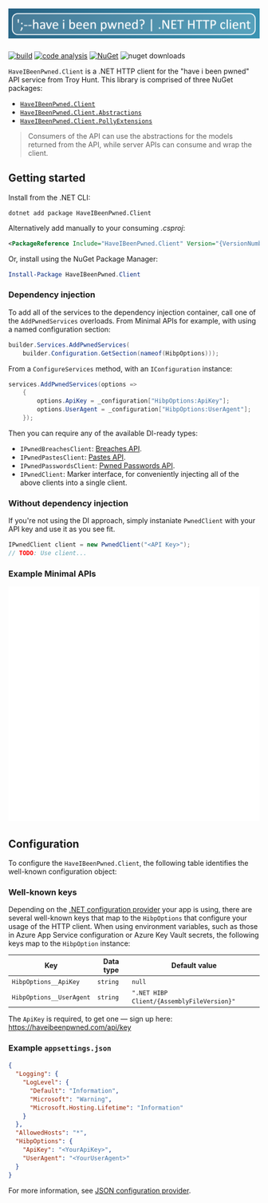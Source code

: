 # ![';-- have i been pwned? — .NET HTTP client.](https://raw.githubusercontent.com/IEvangelist/pwned-client/main/assets/pwned-header.png)

[![build](https://github.com/IEvangelist/pwned-client/actions/workflows/build-validation.yml/badge.svg)](https://github.com/IEvangelist/pwned-client/actions/workflows/build-validation.yml) [![code analysis](https://github.com/IEvangelist/pwned-client/actions/workflows/codeql-analysis.yml/badge.svg)](https://github.com/IEvangelist/pwned-client/actions/workflows/codeql-analysis.yml) [![NuGet](https://img.shields.io/nuget/v/HaveIBeenPwned.Client.svg?style=flat)](https://www.nuget.org/packages/HaveIBeenPwned.Client) ![nuget downloads](https://img.shields.io/nuget/dt/HaveIBeenPwned.Client?color=blue&label=nuget%20downloads&logo=nuget) 

`HaveIBeenPwned.Client` is a .NET HTTP client for the "have i been pwned" API service from Troy Hunt. This library is comprised of three NuGet packages:

- [`HaveIBeenPwned.Client`](https://www.nuget.org/packages/HaveIBeenPwned.Client)
- [`HaveIBeenPwned.Client.Abstractions`](https://www.nuget.org/packages/HaveIBeenPwned.Client.Abstractions)
- [`HaveIBeenPwned.Client.PollyExtensions`](https://www.nuget.org/packages/HaveIBeenPwned.Client.PollyExtensions)

> Consumers of the API can use the abstractions for the models returned from the API, while server APIs can consume and wrap the client.

## Getting started

Install from the .NET CLI:

```shell
dotnet add package HaveIBeenPwned.Client
```

Alternatively add manually to your consuming _.csproj_:

```xml
<PackageReference Include="HaveIBeenPwned.Client" Version="{VersionNumber}" />
```

Or, install using the NuGet Package Manager:

```powershell
Install-Package HaveIBeenPwned.Client
```

### Dependency injection

To add all of the services to the dependency injection container, call one of the `AddPwnedServices` overloads. From Minimal APIs for example, with using a named configuration section:

```csharp
builder.Services.AddPwnedServices(
    builder.Configuration.GetSection(nameof(HibpOptions)));
```

From a `ConfigureServices` method, with an `IConfiguration` instance:

```csharp
services.AddPwnedServices(options =>
    {
        options.ApiKey = _configuration["HibpOptions:ApiKey"];
        options.UserAgent = _configuration["HibpOptions:UserAgent"];
    });
```

Then you can require any of the available DI-ready types:

- `IPwnedBreachesClient`: [Breaches API](https://haveibeenpwned.com/API/v3#BreachesForAccount).
- `IPwnedPastesClient`: [Pastes API](https://haveibeenpwned.com/API/v3#PastesForAccount).
- `IPwnedPasswordsClient`: [Pwned Passwords API](https://haveibeenpwned.com/API/v3#PwnedPasswords).
- `IPwnedClient`: Marker interface, for conveniently injecting all of the above clients into a single client.

### Without dependency injection

If you're not using the DI approach, simply instaniate `PwnedClient` with your API key and use it as you see fit.

```csharp
IPwnedClient client = new PwnedClient("<API Key>");
// TODO: Use client...
```

### Example Minimal APIs

![Minimal APIs example code.](https://raw.githubusercontent.com/IEvangelist/pwned-client/main/assets/minimal-api.svg)

## Configuration

To configure the `HaveIBeenPwned.Client`, the following table identifies the well-known configuration object:

### Well-known keys

Depending on the [.NET configuration provider](https://docs.microsoft.com/dotnet/core/extensions/configuration-providers?WC.m_id=dapine) your app is using, there are several well-known keys that map to the `HibpOptions` that configure your usage of the HTTP client. When using environment variables, such as those in Azure App Service configuration or Azure Key Vault secrets, the following keys map to the `HibpOption` instance:

| Key                      | Data type | Default value                              |
|--------------------------|-----------|--------------------------------------------|
| `HibpOptions__ApiKey`    | `string`  | `null`                                     |
| `HibpOptions__UserAgent` | `string`  | `".NET HIBP Client/{AssemblyFileVersion}"` |

The `ApiKey` is required, to get one &mdash; sign up here: <https://haveibeenpwned.com/api/key>

### Example `appsettings.json`

```json
{
  "Logging": {
    "LogLevel": {
      "Default": "Information",
      "Microsoft": "Warning",
      "Microsoft.Hosting.Lifetime": "Information"
    }
  },
  "AllowedHosts": "*",
  "HibpOptions": {
    "ApiKey": "<YourApiKey>",
    "UserAgent": "<YourUserAgent>"
  }
}
```

For more information, see [JSON configuration provider](https://docs.microsoft.com/dotnet/core/extensions/configuration-providers?WC.m_id=dapine#json-configuration-provider).

<!--
Notes for tagging releases:
  https://rehansaeed.com/the-easiest-way-to-version-nuget-packages/#minver

git tag -a 0.0.3 -m "Build version 0.0.3"
git push upstream --tags
-->

